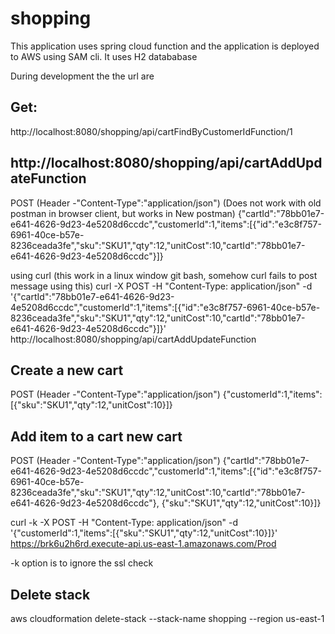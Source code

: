 # shopping
This application uses spring cloud function and the application is deployed to AWS using SAM cli.
It uses H2 datababase 

During development the the url are 
## Get:
http://localhost:8080/shopping/api/cartFindByCustomerIdFunction/1


## http://localhost:8080/shopping/api/cartAddUpdateFunction
POST (Header -"Content-Type":"application/json")
(Does not work with old postman in browser client, but works in New postman)
{"cartId":"78bb01e7-e641-4626-9d23-4e5208d6ccdc","customerId":1,"items":[{"id":"e3c8f757-6961-40ce-b57e-8236ceada3fe","sku":"SKU1","qty":12,"unitCost":10,"cartId":"78bb01e7-e641-4626-9d23-4e5208d6ccdc"}]}

using curl (this work in a linux window git bash, somehow curl fails to post message using this)
curl -X POST -H "Content-Type: application/json" -d '{"cartId":"78bb01e7-e641-4626-9d23-4e5208d6ccdc","customerId":1,"items":[{"id":"e3c8f757-6961-40ce-b57e-8236ceada3fe","sku":"SKU1","qty":12,"unitCost":10,"cartId":"78bb01e7-e641-4626-9d23-4e5208d6ccdc"}]}'  http://localhost:8080/shopping/api/cartAddUpdateFunction

## Create a new cart
POST (Header -"Content-Type":"application/json")
{"customerId":1,"items":[{"sku":"SKU1","qty":12,"unitCost":10}]}

## Add item to a cart new cart
POST (Header -"Content-Type":"application/json")
{"cartId":"78bb01e7-e641-4626-9d23-4e5208d6ccdc","customerId":1,"items":[{"id":"e3c8f757-6961-40ce-b57e-8236ceada3fe","sku":"SKU1","qty":12,"unitCost":10,"cartId":"78bb01e7-e641-4626-9d23-4e5208d6ccdc"}, {"sku":"SKU1","qty":12,"unitCost":10}]}

 curl -k -X POST -H "Content-Type: application/json" -d '{"customerId":1,"items":[{"sku":"SKU1","qty":12,"unitCost":10}]}'   https://brk6u2h6rd.execute-api.us-east-1.amazonaws.com/Prod 
 
 -k option is to ignore the ssl check

## Delete stack 
aws cloudformation delete-stack --stack-name shopping --region us-east-1
